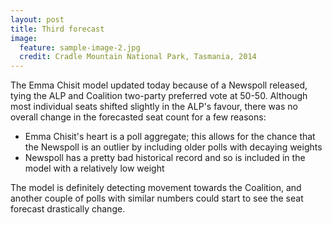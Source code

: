 ```yaml
---
layout: post
title: Third forecast 
image:
  feature: sample-image-2.jpg
  credit: Cradle Mountain National Park, Tasmania, 2014
---
```


The Emma Chisit model updated today because of a Newspoll released, tying the ALP and Coalition two-party preferred vote at 50-50. Although most individual seats shifted slightly in the ALP's favour, there was no overall change in the forecasted seat count for a few reasons:

- Emma Chisit's heart is a poll aggregate; this allows for the chance that the Newspoll is an outlier by including older polls with decaying weights
- Newspoll has a pretty bad historical record and so is included in the model with a relatively low weight

The model is definitely detecting movement towards the Coalition, and another couple of polls with similar numbers could start to see the seat forecast drastically change. 
